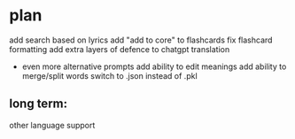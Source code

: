 # plan
add search based on lyrics
add "add to core" to flashcards
fix flashcard formatting
add extra layers of defence to chatgpt translation
 - even more alternative prompts
add ability to edit meanings
add ability to merge/split words
switch to .json instead of .pkl

## long term:
other language support
